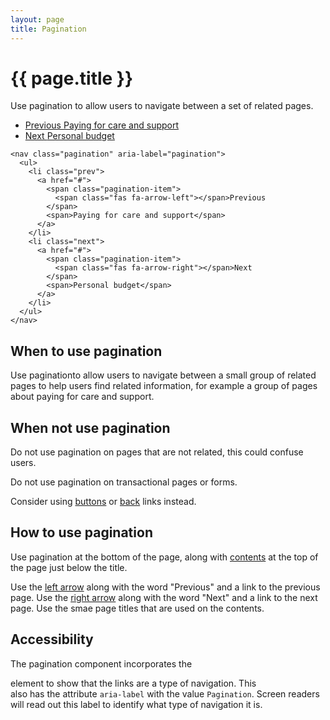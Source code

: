 ```yaml
---
layout: page
title: Pagination
---
```


# {{ page.title }}

Use pagination to allow users to navigate between a set of related pages.

<nav class="pagination" aria-label="pagination">
  <ul>
    <li class="prev">
      <a href="#">
        <span class="pagination-item">
          <span class="fas fa-arrow-left"></span>Previous
        </span>
        <span>Paying for care and support</span>
      </a>
    </li>
    <li class="next">
      <a href="#">
        <span class="pagination-item">
          <span class="fas fa-arrow-right"></span>Next
        </span>
        <span>Personal budget</span>
      </a>
    </li>
  </ul>
</nav>

    <nav class="pagination" aria-label="pagination">
      <ul>
        <li class="prev">
          <a href="#">
            <span class="pagination-item">
              <span class="fas fa-arrow-left"></span>Previous
            </span>
            <span>Paying for care and support</span>
          </a>
        </li>
        <li class="next">
          <a href="#">
            <span class="pagination-item">
              <span class="fas fa-arrow-right"></span>Next
            </span>
            <span>Personal budget</span>
          </a>
        </li>
      </ul>
    </nav>

## When to use pagination

Use paginationto allow users to navigate between a small group of related pages to help users find related information, for example a group of pages about paying for care and support. 

## When not use pagination

Do not use pagination on pages that are not related, this could confuse users. 

Do not use pagination on transactional pages or forms. 

Consider using [buttons](/essex-county-council-digital-manual/Design-system/Elements-and-Components/buttons) or [back](/essex-county-council-digital-manual/Design-system/Elements-and-Components/back) links instead.

## How to use pagination

Use pagination at the bottom of the page, along with [contents](/essex-county-council-digital-manual/Design-system/Elements-and-Components/contents) at the top of the page just below the title.

Use the [left arrow]() along with the word "Previous" and a link to the previous page. Use the [right arrow]() along with the word "Next" and a link to the next page. Use the smae page titles that are used on the contents.

## Accessibility

The pagination component incorporates the <code><nav></code> element to show that the links are a type of navigation. This <code><nav></code> also has the attribute <code>aria-label</code> with the value <code>Pagination</code>. Screen readers will read out this label to identify what type of navigation it is.
